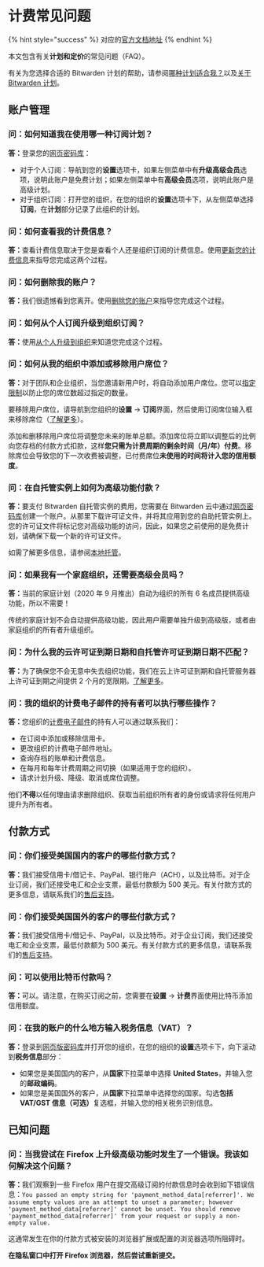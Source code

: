 # 计费常见问题

{% hint style="success" %}
对应的[官方文档地址](https://bitwarden.com/help/article/billing-faqs/)
{% endhint %}

本文包含有关**计划和定价**的常见问题（FAQ）。

有关为您选择合适的 Bitwarden 计划的帮助，请参阅[哪种计划适合我？](what-plan-is-right-for-me.md)以及[关于 Bitwarden 计划](password-manager/about-bitwarden-plans.md)。

## 账户管理 <a href="#account-management" id="account-management"></a>

### 问：如何知道我在使用哪一种订阅计划？ <a href="#q-how-do-i-find-out-what-subscription-plan-im-on" id="q-how-do-i-find-out-what-subscription-plan-im-on"></a>

**答：**&#x767B;录您的[网页密码库](https://vault.bitwarden.com/)：

* 对于个人订阅：导航到您的**设置**选项卡，如果左侧菜单中有**升级高级会员**选项，说明此账户是免费计划；如果左侧菜单中有**高级会员**选项，说明此账户是高级计划。
* 对于组织订阅：打开您的组织，在您的组织的**设置**选项卡下，从左侧菜单选择**订阅**，在**计划**部分记录了此组织的计划。

### 问：如何查看我的计费信息？ <a href="#q-how-do-i-view-my-billing-information" id="q-how-do-i-view-my-billing-information"></a>

**答：**&#x67E5;看计费信息取决于您是查看个人还是组织订阅的计费信息。使用[更新您的计费信息](update-your-billing-information.md)来指导您完成这两个过程。

### 问：如何删除我的账户？ <a href="#q-how-do-i-delete-my-account" id="q-how-do-i-delete-my-account"></a>

**答：**&#x6211;们很遗憾看到您离开。使用[删除您的账户](delete-an-account-or-organization.md)来指导您完成这个过程。

### 问：如何从个人订阅升级到组织订阅？ <a href="#q-how-do-i-upgrade-from-an-individual-subscription-to-an-organization" id="q-how-do-i-upgrade-from-an-individual-subscription-to-an-organization"></a>

**答：**&#x4F7F;用[从个人升级到组织](password-manager/upgrade-from-individual-to-organization.md)来知道您完成这个过程。

### 问：如何从我的组织中添加或移除用户席位？ <a href="#q-how-do-i-add-or-remove-a-user-seat-from-my-organization" id="q-how-do-i-add-or-remove-a-user-seat-from-my-organization"></a>

**答：**&#x5BF9;于团队和企业组织，当您邀请新用户时，将自动添加用户席位。您可以[指定限制](../organizations/user-management.md#set-a-seat-limit)以防止您的席位数超过指定的数量。

要移除用户席位，请导航到您组织的**设置** → **订阅**界面，然后使用订阅席位输入框来移除席位（[了解更多](../organizations/user-management.md#manually-add-or-remove-seats)）。

添加和删​移除用户席位将调整您未来的账单总额。添加席位将立即以调整后的比例向您存档的付款方式扣款，这样**您只需为计费周期的剩余时间（月/年）付费**。移除席位会导致您的下一次收费被调整，已付费席位**未使用的时间将计入您的信用额度**。

### 问：在自托管实例上如何为高级功能付款？ <a href="#q-how-do-i-pay-for-premium-on-a-self-hosted-instance" id="q-how-do-i-pay-for-premium-on-a-self-hosted-instance"></a>

**答：**&#x8981;支付 Bitwarden 自托管实例的费用，您需要在 Bitwarden 云中通过[网页密码库](https://vault.bitwarden.com/)创建一个账户。从那里下载许可证文件，并将其应用到您的自助托管实例上。您的许可证文件将标记您对高级功能的访问，因此，如果您之前使用的是免费计划，请确保下载一个新的许可证文件。

如需了解更多信息，请参阅[本地托管](../self-hosting/licensing-for-paid-features.md#organization-license)。

### 问：如果我有一个家庭组织，还需要高级会员吗？ <a href="#q-if-i-have-a-families-organization-do-i-need-premium" id="q-if-i-have-a-families-organization-do-i-need-premium"></a>

**答：**&#x5F53;前的家庭计划（2020 年 9 月推出）自动为组织的所有 6 名成员提供高级功能，所以不需要！

传统的家庭计划不会自动提供高级功能，因此用户需要单独升级到高级版，或者由家庭组织的所有者升级组织。

### 问：为什么我的云许可证到期日期和自托管许可证到期日期不匹配？

**答：**&#x4E3A;了确保您不会无意中失去组织功能，我们在云上许可证到期和自托管服务器上许可证到期之间提供 2 个月的宽限期。[了解更多](organization-renewal.md)。

### 问：我的组织的计费电子邮件的持有者可以执行哪些操作？

**答：**&#x60A8;组织的[计费电子邮件](../organizations/organizations.md#create-an-organization)的持有人可以通过联系我们：

* 在订阅中添加或移除信用卡。
* 更改组织的计费电子邮件地址。
* 查询存档的账单和计费信息。
* 在每月和每年计费周期之间切换（如果适用于您的组织）。
* 请求计划升级、降级、取消或席位调整。

他们**不得**以任何理由请求删除组织、获取当前组织所有者的身份或请求将任何用户提升为所有者。

## 付款方式 <a href="#payment-options" id="payment-options"></a>

### 问：你们接受美国国内的客户的哪些付款方式？ <a href="#q-what-payment-options-do-you-accept-for-customers-based-in-the-united-states" id="q-what-payment-options-do-you-accept-for-customers-based-in-the-united-states"></a>

**答：**&#x6211;们接受信用卡/借记卡、PayPal、银行账户（ACH），以及比特币。对于企业订阅，我们还接受电汇和企业支票，最低付款额为 500 美元。有关付款方式的更多信息，请联系我们的[售后支持](https://bitwarden.com/contact/)。

### 问：你们接受美国国外的客户的哪些付款方式？ <a href="#q-what-payment-options-do-you-accept-for-customers-outside-the-united-states" id="q-what-payment-options-do-you-accept-for-customers-outside-the-united-states"></a>

**答：**&#x6211;们接受信用卡/借记卡、PayPal，以及比特币。对于企业订阅，我们还接受电汇和企业支票，最低付款额为 500 美元。有关付款方式的更多信息，请联系我们的[售后支持](https://bitwarden.com/contact/)。

### 问：可以使用比特币付款吗？ <a href="#q-can-i-pay-with-bitcoin" id="q-can-i-pay-with-bitcoin"></a>

**答：**&#x53EF;以。请注意，在购买订阅之前，您需要在**设置** → **计费**界面使用比特币添加信用额度。

### 问：在我的账户的什么地方输入税务信息（VAT）？ <a href="#q-how-do-i-enter-my-tax-information-vat" id="q-how-do-i-enter-my-tax-information-vat"></a>

**答：**&#x767B;录到[网页版密码库](https://vault.bitwarden.com/)并打开您的组织，在您的组织的**设置**选项卡下，向下滚动到**税务信息**部分：

* 如果您是美国国内的客户，从**国家**下拉菜单中选择 **United States**，并输入您的**邮政编码**。
* 如果您是美国国外的客户，从**国家**下拉菜单中选择您的国家。勾选**包括 VAT/GST 信息（可选）**&#x590D;选框，并输入您的相关税务识别信息。

## 已知问题 <a href="#known-issues" id="known-issues"></a>

### 问：当我尝试在 Firefox 上升级高级功能时发生了一个错误。我该如何解决这个问题？ <a href="#q-an-error-occurs-when-i-try-to-go-premium-on-firefox-how-do-i-fix-this" id="q-an-error-occurs-when-i-try-to-go-premium-on-firefox-how-do-i-fix-this"></a>

**答：**&#x6211;们观察到一些 Firefox 用户在提交高级订阅的付款信息时会收到如下错误信息：`You passed an empty string for 'payment_method_data[referrer]'. We assume empty values are an attempt to unset a parameter; however 'payment_method_data[referrer]' cannot be unset. You should remove 'payment_method_data[referrer]' from your request or supply a non-empty value.`

这通常发生在你的付款方式被安装的浏览器扩展或配置的浏览器选项所阻碍时。

**在隐私窗口中打开 Firefox 浏览器，然后尝试重新提交。**
